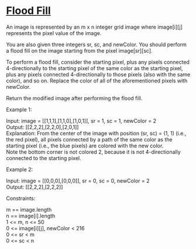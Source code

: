 # [Flood Fill](https://leetcode.com/problems/flood-fill/)

An image is represented by an m x n integer grid image where image[i][j] represents the pixel value of the image.  

You are also given three integers sr, sc, and newColor. You should perform a flood fill on the image starting from the pixel image[sr][sc].  

To perform a flood fill, consider the starting pixel, plus any pixels connected 4-directionally to the starting pixel of the same color as the starting pixel, plus any pixels connected 4-directionally to those pixels (also with the same color), and so on. Replace the color of all of the aforementioned pixels with newColor.  

Return the modified image after performing the flood fill.  

Example 1:  

Input: image = [[1,1,1],[1,1,0],[1,0,1]], sr = 1, sc = 1, newColor = 2  
Output: [[2,2,2],[2,2,0],[2,0,1]]  
Explanation: From the center of the image with position (sr, sc) = (1, 1) (i.e., the red pixel), all pixels connected by a path of the same color as the starting pixel (i.e., the blue pixels) are colored with the new color.  
Note the bottom corner is not colored 2, because it is not 4-directionally connected to the starting pixel.  

Example 2:  

Input: image = [[0,0,0],[0,0,0]], sr = 0, sc = 0, newColor = 2  
Output: [[2,2,2],[2,2,2]]  
 
Constraints:  

m == image.length  
n == image[i].length  
1 <= m, n <= 50  
0 <= image[i][j], newColor < 216  
0 <= sr < m  
0 <= sc < n  